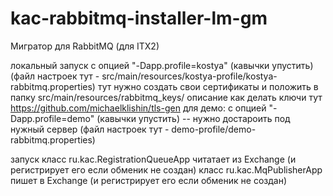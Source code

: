 # kac-rabbitmq-installer-lm-gm

Мигратор для RabbitMQ (для ITX2)

локальный запуск
    с  опцией "-Dapp.profile=kostya" (кавычки упустить) 
    (файл настроек тут - src/main/resources/kostya-profile/kostya-rabbitmq.properties)
    тут нужно создать свои сертификаты и положить в папку src/main/resources/rabbitmq_keys/
    описание как делать ключи тут https://github.com/michaelklishin/tls-gen
для демо:
    с  опцией "-Dapp.profile=demo" (кавычки упустить) -- нужно достароить под нужный сервер 
    (файл настроек тут - demo-profile/demo-rabbitmq.properties)

запуск
    класс ru.kac.RegistrationQueueApp читатает из Exchange (и регистрирует его если обменик не создан) 
    класс ru.kac.MqPublisherApp пишет в Exchange (и регистрирует его если обменик не создан)
 
